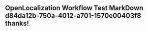 <properties
ms.topic="hero-topic"
ms.test1="hero-topic"
ms.test2="test"/>


## OpenLocalization Workflow Test MarkDown d84da12b-750a-4012-a701-1570e00403f8 thanks!



<!--HONumber=Aug16_HO1-->


